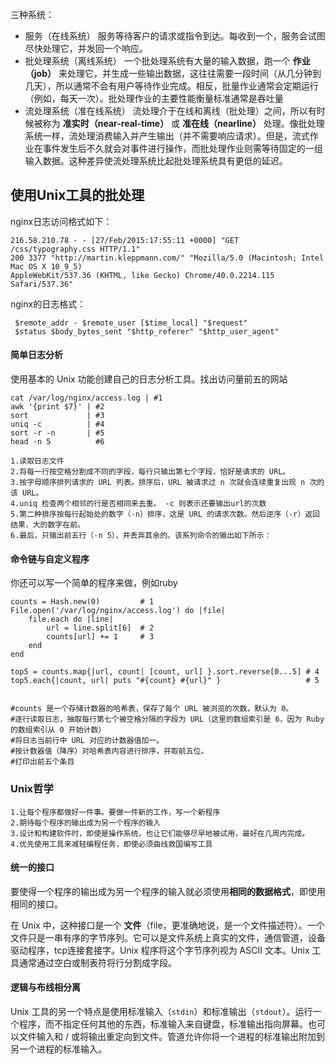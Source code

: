 三种系统：

+ 服务（在线系统）
  服务等待客户的请求或指令到达。每收到一个，服务会试图尽快处理它，并发回一个响应。
+ 批处理系统（离线系统）
  一个批处理系统有大量的输入数据，跑一个 **作业（job）** 来处理它，并生成一些输出数据，这往往需要一段时间（从几分钟到几天），所以通常不会有用户等待作业完成。相反，批量作业通常会定期运行（例如，每天一次）。批处理作业的主要性能衡量标准通常是吞吐量
+ 流处理系统（准在线系统）
  流处理介于在线和离线（批处理）之间，所以有时候被称为 **准实时（near-real-time）** 或 **准在线（nearline）** 处理。像批处理系统一样，流处理消费输入并产生输出（并不需要响应请求）。但是，流式作业在事件发生后不久就会对事件进行操作，而批处理作业则需等待固定的一组输入数据。这种差异使流处理系统比起批处理系统具有更低的延迟。

## 使用Unix工具的批处理

nginx日志访问格式如下：

```nginx
216.58.210.78 - - [27/Feb/2015:17:55:11 +0000] "GET /css/typography.css HTTP/1.1"
200 3377 "http://martin.kleppmann.com/" "Mozilla/5.0 (Macintosh; Intel Mac OS X 10_9_5)
AppleWebKit/537.36 (KHTML, like Gecko) Chrome/40.0.2214.115 Safari/537.36"
```

nginx的日志格式：

```nginx
 $remote_addr - $remote_user [$time_local] "$request"
 $status $body_bytes_sent "$http_referer" "$http_user_agent"
```

#### 简单日志分析

使用基本的 Unix 功能创建自己的日志分析工具。找出访问量前五的网站

```
cat /var/log/nginx/access.log | #1
awk '{print $7}' | #2
sort             | #3
uniq -c          | #4
sort -r -n       | #5
head -n 5          #6

1.读取日志文件
2.将每一行按空格分割成不同的字段，每行只输出第七个字段，恰好是请求的 URL。
3.按字母顺序排列请求的 URL 列表。排序后，URL 被请求过 n 次就会连续重复出现 n 次的该 URL。
4.uniq 检查两个相邻的行是否相同来去重。 -c 则表示还要输出url的次数
5.第二种排序按每行起始处的数字（-n）排序，这是 URL 的请求次数。然后逆序（-r）返回结果，大的数字在前。
6.最后，只输出前五行（-n 5），并丢弃其余的。该系列命令的输出如下所示：
```

#### 命令链与自定义程序

你还可以写一个简单的程序来做，例如ruby

```shell
counts = Hash.new(0)         # 1
File.open('/var/log/nginx/access.log') do |file|
    file.each do |line|
        url = line.split[6]  # 2
        counts[url] += 1     # 3
    end
end

top5 = counts.map{|url, count| [count, url] }.sort.reverse[0...5] # 4
top5.each{|count, url| puts "#{count} #{url}" }                   # 5


#counts 是一个存储计数器的哈希表，保存了每个 URL 被浏览的次数，默认为 0。
#逐行读取日志，抽取每行第七个被空格分隔的字段为 URL（这里的数组索引是 6，因为 Ruby 的数组索引从 0 开始计数）
#将日志当前行中 URL 对应的计数器值加一。
#按计数器值（降序）对哈希表内容进行排序，并取前五位。
#打印出前五个条目
```

### Unix哲学

```
1.让每个程序都做好一件事。要做一件新的工作，写一个新程序
2.期待每个程序的输出成为另一个程序的输入
3.设计和构建软件时，即使是操作系统，也让它们能够尽早地被试用，最好在几周内完成。
4.优先使用工具来减轻编程任务，即使必须曲线救国编写工具
```

#### 统一的接口

要使得一个程序的输出成为另一个程序的输入就必须使用**相同的数据格式**，即使用相同的接口。

在 Unix 中，这种接口是一个 **文件**（file，更准确地说，是一个文件描述符）。一个文件只是一串有序的字节序列。它可以是文件系统上真实的文件，通信管道，设备驱动程序，tcp连接套接字。Unix 程序将这个字节序列视为 ASCII 文本。Unix 工具通常通过空白或制表符将行分割成字段。

#### 逻辑与布线相分离

Unix 工具的另一个特点是使用标准输入（`stdin`）和标准输出（`stdout`）。运行一个程序，而不指定任何其他的东西，标准输入来自键盘，标准输出指向屏幕。也可以文件输入和 / 或将输出重定向到文件。管道允许你将一个进程的标准输出附加到另一个进程的标准输入。



